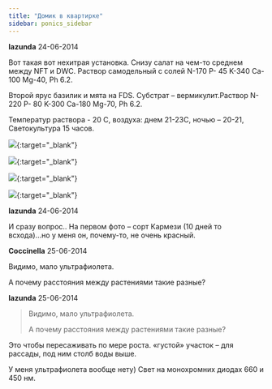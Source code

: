 ```yaml
---
title: "Домик в квартирке"
sidebar: ponics_sidebar
---
```


**lazunda** 24-06-2014

Вот такая вот нехитрая установка. Снизу салат на чем-то среднем между NFT и DWC. Раствор самодельный с солей N-170 P- 45 K-340 Ca-100 Mg-40, Ph 6.2.

Второй ярус базилик и мята на FDS. Субстрат – вермикулит.Раствор N-220 P- 80 K-300 Ca-180 Mg-70, Ph 6.2.

Температур раствора - 20 С, воздуха: днем 21-23С, ночью – 20-21, Светокультура 15 часов. 

[![](/attachimages/16537_1.jpg)](https://t.me/ponics_ru_files/12688){:target="_blank"}

[![](/attachimages/16539_2.jpg)](https://t.me/ponics_ru_files/12689){:target="_blank"}

[![](/attachimages/16541_3.jpg)](https://t.me/ponics_ru_files/12690){:target="_blank"}

[![](/attachimages/16543_4.jpg)](https://t.me/ponics_ru_files/12691){:target="_blank"}

**lazunda** 24-06-2014

И сразу вопрос.. На первом фото – сорт Кармези (10 дней то всхода)...но у меня он, почему-то, не очень красный. 


**Coccinella** 25-06-2014

Видимо, мало ультрафиолета.

А почему расстояния между растениями такие разные?


**lazunda** 25-06-2014

> Видимо, мало ультрафиолета.
> 
> А почему расстояния между растениями такие разные?

Это чтобы пересаживать по мере роста. «густой» участок – для рассады, под ним столб воды выше. 

У меня ультрафиолета вообще нету) Свет на монохромних диодах 660 и 450 нм. 


